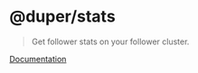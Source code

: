 # @duper/stats

> Get follower stats on your follower cluster. 

[Documentation](https://duper.github.io/commands/stats/)
